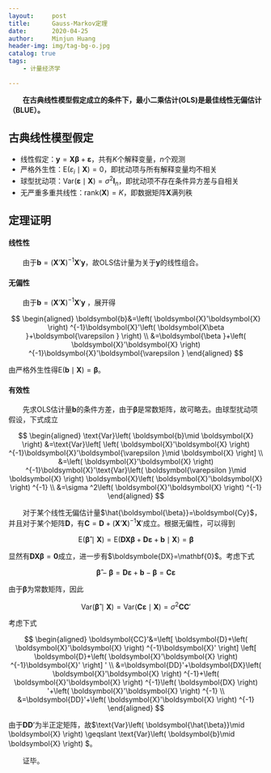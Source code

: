 ```yaml
---
layout:     post
title:      Gauss-Markov定理
date:       2020-04-25
author:     Minjun Huang
header-img: img/tag-bg-o.jpg
catalog: true
tags:
    - 计量经济学

---
```


<head>
    <script src="https://cdn.mathjax.org/mathjax/latest/MathJax.js?config=TeX-AMS-MML_HTMLorMML" type="text/javascript"></script>
    <script type="text/x-mathjax-config">
        MathJax.Hub.Config({
            tex2jax: {
            skipTags: ['script', 'noscript', 'style', 'textarea', 'pre'],
            inlineMath: [['$','$']]
            }
        });
    </script>
</head>

&emsp;&emsp;**在古典线性模型假定成立的条件下，最小二乘估计(OLS)是最佳线性无偏估计（BLUE）。**

## 古典线性模型假定

- 线性假定：$\boldsymbol{y}=\boldsymbol{X \beta} + \boldsymbol{\varepsilon}$，共有$K$个解释变量，$n$个观测
- 严格外生性：$\text{E}(\varepsilon_i \mid \boldsymbol{X})=0$，即扰动项与所有解释变量均不相关
- 球型扰动项：$\text{Var}(\boldsymbol{\varepsilon} \mid \boldsymbol{X})=\sigma^2 \boldsymbol{I}_n$，即扰动项不存在条件异方差与自相关
- 无严重多重共线性：$\text{rank}(\boldsymbol{X})=K$，即数据矩阵$\boldsymbol{X}$满列秩

## 定理证明

#### 线性性

&emsp;&emsp;由于$\boldsymbol{b}=(\boldsymbol{X}'\boldsymbol{X})^{-1}\boldsymbol{X}'\boldsymbol{y}$，故OLS估计量为关于$\boldsymbol{y}$的线性组合。

#### 无偏性

&emsp;&emsp;由于$\boldsymbol{b}=(\boldsymbol{X}'\boldsymbol{X})^{-1}\boldsymbol{X}'\boldsymbol{y}$ ，展开得


$$
\begin{aligned}
\boldsymbol{b}&=\left( \boldsymbol{X}'\boldsymbol{X} \right) ^{-1}\boldsymbol{X}'\left( \boldsymbol{X\beta }+\boldsymbol{\varepsilon } \right) 
\\
&=\boldsymbol{\beta }+\left( \boldsymbol{X}'\boldsymbol{X} \right) ^{-1}\boldsymbol{X}'\boldsymbol{\varepsilon }
\end{aligned}
$$


由严格外生性得$\text{E}\left( \boldsymbol{b}\mid \boldsymbol{X} \right) =\boldsymbol{\beta }$。

#### 有效性

&emsp;&emsp;先求OLS估计量$\boldsymbol{b}$的条件方差，由于$\boldsymbol{\beta}$是常数矩阵，故可略去。由球型扰动项假设，下式成立


$$
\begin{aligned}
\text{Var}\left( \boldsymbol{b}\mid \boldsymbol{X} \right) &=\text{Var}\left[ \left( \boldsymbol{X}'\boldsymbol{X} \right) ^{-1}\boldsymbol{X}'\boldsymbol{\varepsilon }\mid \boldsymbol{X} \right] 
\\
&=\left( \boldsymbol{X}'\boldsymbol{X} \right) ^{-1}\boldsymbol{X}'\text{Var}\left( \boldsymbol{\varepsilon }\mid \boldsymbol{X} \right) \boldsymbol{X}\left( \boldsymbol{X}'\boldsymbol{X} \right) ^{-1}
\\
&=\sigma ^2\left( \boldsymbol{X}'\boldsymbol{X} \right) ^{-1}
\end{aligned}
$$


&emsp;&emsp;对于某个线性无偏估计量$\hat{\boldsymbol{\beta}}=\boldsymbol{Cy}$，并且对于某个矩阵$\boldsymbol{D}$，有$\boldsymbol{C}=\boldsymbol{D}+(\boldsymbol{X}’\boldsymbol{X})^{-1}\boldsymbol{X}'$成立。根据无偏性，可以得到


$$
\text{E}\left( \boldsymbol{\hat{\beta}}\mid \boldsymbol{X} \right) =\text{E}\left( \boldsymbol{DX\beta }+\boldsymbol{D\varepsilon }+\boldsymbol{b}\mid \boldsymbol{X} \right) =\boldsymbol{\beta }
$$


显然有$\boldsymbol{DX \beta}=\mathbf{0}$成立，进一步有$\boldsymbole{DX}=\mathbf{0}$。考虑下式


$$
\boldsymbol{\hat{\beta}}-\boldsymbol{\beta }=\boldsymbol{D\varepsilon }+\boldsymbol{b}-\boldsymbol{\beta }=\boldsymbol{C\varepsilon }
$$


由于$\boldsymbol{\beta}$为常数矩阵，因此


$$
\text{Var}\left( \boldsymbol{\hat{\beta}}\mid \boldsymbol{X} \right) =\text{Var}\left( \boldsymbol{C\varepsilon }\mid \boldsymbol{X} \right) =\sigma ^2\boldsymbol{CC}'
$$


考虑下式


$$
\begin{aligned}
\boldsymbol{CC}'&=\left[ \boldsymbol{D}+\left( \boldsymbol{X}'\boldsymbol{X} \right) ^{-1}\boldsymbol{X}' \right] \left[ \boldsymbol{D}+\left( \boldsymbol{X}'\boldsymbol{X} \right) ^{-1}\boldsymbol{X}' \right] '
\\
&=\boldsymbol{DD}'+\boldsymbol{DX}\left( \boldsymbol{X}'\boldsymbol{X} \right) ^{-1}+\left( \boldsymbol{X}'\boldsymbol{X} \right) ^{-1}\left( \boldsymbol{DX} \right) '+\left( \boldsymbol{X}'\boldsymbol{X} \right) ^{-1}
\\
&=\boldsymbol{DD}'+\left( \boldsymbol{X}'\boldsymbol{X} \right) ^{-1}
\end{aligned}
$$


由于$\boldsymbol{D}\boldsymbol{D}’$为半正定矩阵，故$\text{Var}\left( \boldsymbol{\hat{\beta}}\mid \boldsymbol{X} \right) \geqslant \text{Var}\left( \boldsymbol{b}\mid \boldsymbol{X} \right) $。



&emsp;&emsp;证毕。